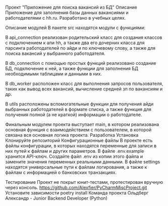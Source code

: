 Проект "Приложение для поиска вакансий из БД"
Описание
Приложение для заполнения базы данных вакансиями и работодателями с hh.ru. Разработано в учебных целях.

Описание модулей
В пакете src находятся модули с функциями:

В api_connection реализован родительский класс для создания классов с подключением к апи hh, а также два его дочерних класса для парсинга работодателей по айди и по ключевому слову, а также для поиска вакансий у выбранного работодателя.

В db_connection с помощью простых функций реализовано создание БД, подключение к ней, а также функции для заполнения БД необходимыми таблицами и данными в них.

В db_worker расположен класс для выполнения запросов пользователя, таких как вывод всех вакансий, вычисление средней зп по вакансиям и др.

В utils расположены вспомогательные функции для получения айди выбранных работодателей в формате списка, а также функция для получения полной (а не краткой) информации о работодателе.

Финальным модулем проекта выступает main, в котором реализована основная функция с взаимодействием с пользователем, в которой связана вся основная логика проекта.
Разработка
Установка
Клонируйте репозиторий
Конфигурационные файлы
В проекте есть файлы конфигурации, в которых находятся переменные для записи в них путей к файлам и других параметров. В файле .env.example хранится API-ключ. Создайте файл .env из копии этого файла и замените значения переменных реальными данными. В файле settings находятся универсальные пути к файлам логирования, а также к файлам с информацией о банковских транзакциях.

Тестирование
Проект не покрыт юнит-тестами, протестирован вручную через консоль.
https://github.com/Alexfier/PyCharmMiscProject.git
Установите зависимости
poetry install
Команда проекта
Ольдберг Александр - Junior Backend Developer (Python)
